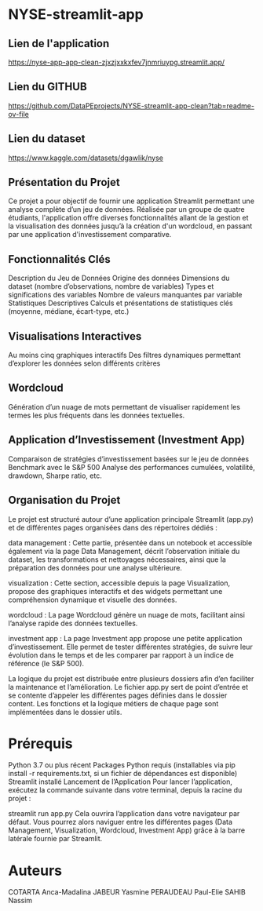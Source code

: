 # NYSE-streamlit-app
## Lien de l'application
https://nyse-app-app-clean-zjxzjxxkxfev7jnmriuypg.streamlit.app/
## Lien du GITHUB
https://github.com/DataPEprojects/NYSE-streamlit-app-clean?tab=readme-ov-file
## Lien du dataset
https://www.kaggle.com/datasets/dgawlik/nyse
## Présentation du Projet
Ce projet a pour objectif de fournir une application Streamlit permettant une analyse complète d’un jeu de données. Réalisée par un groupe de quatre étudiants, l'application offre diverses fonctionnalités allant de la gestion et la visualisation des données jusqu’à la création d'un wordcloud, en passant par une application d'investissement comparative.

## Fonctionnalités Clés

Description du Jeu de Données
Origine des données
Dimensions du dataset (nombre d’observations, nombre de variables)
Types et significations des variables
Nombre de valeurs manquantes par variable
Statistiques Descriptives
Calculs et présentations de statistiques clés (moyenne, médiane, écart-type, etc.)

## Visualisations Interactives

Au moins cinq graphiques interactifs
Des filtres dynamiques permettant d’explorer les données selon différents critères

## Wordcloud

Génération d’un nuage de mots permettant de visualiser rapidement les termes les plus fréquents dans les données textuelles.

## Application d’Investissement (Investment App)

Comparaison de stratégies d’investissement basées sur le jeu de données
Benchmark avec le S&P 500
Analyse des performances cumulées, volatilité, drawdown, Sharpe ratio, etc.

## Organisation du Projet
Le projet est structuré autour d’une application principale Streamlit (app.py) et de différentes pages organisées dans des répertoires dédiés :

data management : Cette partie, présentée dans un notebook et accessible également via la page Data Management, décrit l’observation initiale du dataset, les transformations et nettoyages nécessaires, ainsi que la préparation des données pour une analyse ultérieure.

visualization : Cette section, accessible depuis la page Visualization, propose des graphiques interactifs et des widgets permettant une compréhension dynamique et visuelle des données.

wordcloud : La page Wordcloud génère un nuage de mots, facilitant ainsi l’analyse rapide des données textuelles.

investment app : La page Investment app propose une petite application d’investissement. Elle permet de tester différentes stratégies, de suivre leur évolution dans le temps et de les comparer par rapport à un indice de référence (le S&P 500).

La logique du projet est distribuée entre plusieurs dossiers afin d’en faciliter la maintenance et l’amélioration. Le fichier app.py sert de point d’entrée et se contente d’appeler les différentes pages définies dans le dossier content. Les fonctions et la logique métiers de chaque page sont implémentées dans le dossier utils.

# Prérequis
Python 3.7 ou plus récent
Packages Python requis (installables via pip install -r requirements.txt, si un fichier de dépendances est disponible)
Streamlit installé
Lancement de l’Application
Pour lancer l’application, exécutez la commande suivante dans votre terminal, depuis la racine du projet :

streamlit run app.py
Cela ouvrira l’application dans votre navigateur par défaut. Vous pourrez alors naviguer entre les différentes pages (Data Management, Visualization, Wordcloud, Investment App) grâce à la barre latérale fournie par Streamlit.

# Auteurs
COTARTA Anca-Madalina
JABEUR Yasmine
PERAUDEAU Paul-Elie
SAHIB Nassim
